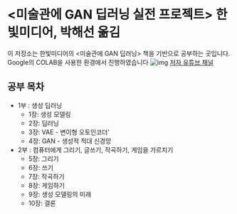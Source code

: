# <미술관에 GAN 딥러닝 실전 프로젝트> 한빛미디어, 박해선 옮김
이 저장소는 한빛미디어의 <미술관에 GAN 딥러닝> 책을 기반으로 공부하는 곳입니다.
Google의 COLAB을 사용한 환경에서 진행하였습니다
![img](미술관에GAN딥러닝실전프로젝트.png)
[저자 유튜브 채널](https://www.youtube.com/c/HaesunPark_ML/)
## 공부 목차
- 1부 : 생성 딥러닝
    - 1장: 생성 모델링
    - 2장: 딥러닝
    - 3장: VAE - 변이형 오토인코더'
    - 4장: GAN - 생성적 적대 신경망
- 2부 : 컴퓨터에게 그리기, 글쓰기, 작곡하기, 게임을 가르치기
    - 5장: 그리기
    - 6장: 쓰기
    - 7장: 작곡하기
    - 8장: 게임하기
    - 9장: 생성 모델링의 미래
    - 10장: 결론
